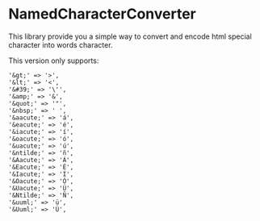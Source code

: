 NamedCharacterConverter
=======================

This library provide you a simple way to convert and encode html special character into words character.

This version only supports:

    '&gt;' => '>',
    '&lt;' => '<',
    '&#39;' => '\'',
    '&amp;' => '&',
    '&quot;' => '"',
    '&nbsp;' => ' ',
    '&aacute;' => 'á',
    '&eacute;' => 'é',
    '&iacute;' => 'í',
    '&oacute;' => 'ó',
    '&uacute;' => 'ú',
    '&ntilde;' => 'ñ',
    '&Aacute;' => 'Á',
    '&Eacute;' => 'É',
    '&Iacute;' => 'Í',
    '&Oacute;' => 'Ó',
    '&Uacute;' => 'Ú',
    '&Ntilde;' => 'Ñ',
    '&uuml;' => 'ü',
    '&Uuml;' => 'Ü',